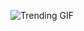 
<!-- GIF_SECTION -->
![Trending GIF](https://media1.giphy.com/media/v1.Y2lkPThiYjIxNzcybHdsejY1ZTV5aDdqY2l0dmlhcmhuY3l5d3BwZHl3NjZ4amRiZ2g1YiZlcD12MV9naWZzX3NlYXJjaCZjdD1n/qgQUggAC3Pfv687qPC/giphy.gif)
<!-- END_GIF_SECTION -->
